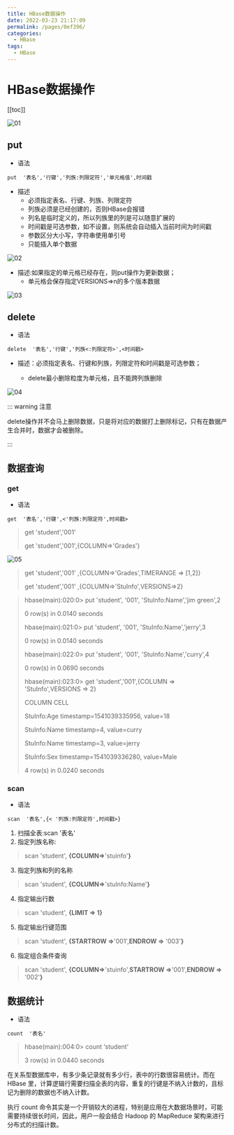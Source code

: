 ```yaml
---
title: HBase数据操作
date: 2022-03-23 21:17:09
permalink: /pages/0ef396/
categories:
  - HBase
tags:
  - HBase
---
```

# HBase数据操作

[[toc]]

![01](https://cdn.jsdmirror.com//gh/xustudyxu/image-hosting@master/studynotes/HBase/images/05/01.png)

## put

+ 语法

```shell
put  '表名','行键','列族:列限定符','单元格值',时间戳
```

+ 描述
  + 必须指定表名、行键、列族、列限定符
  + 列族必须是已经创建的，否则HBase会报错
  + 列名是临时定义的，所以列族里的列是可以随意扩展的
  + 时间戳是可选参数，如不设置，则系统会自动插入当前时间为时间戳
  + 参数区分大小写，字符串使用单引号
  + 只能插入单个数据

![02](https://cdn.jsdmirror.com//gh/xustudyxu/image-hosting@master/studynotes/HBase/images/05/02.png)

+ 描述:如果指定的单元格已经存在，则put操作为更新数据；
  + 单元格会保存指定VERSIONS=>n的多个版本数据

![03](https://cdn.jsdmirror.com//gh/xustudyxu/image-hosting@master/studynotes/HBase/images/05/03.png)

## delete

+ 语法

```shell
delete  '表名','行键','列族<:列限定符>',<时间戳>
```

+ 描述：必须指定表名、行键和列族，列限定符和时间戳是可选参数；

  + delete最小删除粒度为单元格，且不能跨列族删除

![04](https://cdn.jsdmirror.com//gh/xustudyxu/image-hosting@master/studynotes/HBase/images/05/04.png)

::: warning 注意

delete操作并不会马上删除数据，只是将对应的数据打上删除标记，只有在数据产生合并时，数据才会被删除。

:::

## 数据查询

### get

+ 语法

```shell
get  '表名','行键',<'列族:列限定符',时间戳>
```

> get 'student','001'
>
> get 'student','001',{COLUMN=>'Grades'}

![05](https://cdn.jsdmirror.com//gh/xustudyxu/image-hosting@master/studynotes/HBase/images/05/05.png)

> get 'student','001' ,{COLUMN=>'Grades',TIMERANGE => [1,2]}
>
> get 'student','001' ,{COLUMN=>'StuInfo',VERSIONS=>2} 

> hbase(main):020:0> put 'student', '001', 'StuInfo:Name','jim green',2
>
> 0 row(s) in 0.0140 seconds
>
> hbase(main):021:0> put 'student', '001', 'StuInfo:Name','jerry',3
>
> 0 row(s) in 0.0140 seconds
>
> hbase(main):022:0> put 'student', '001', 'StuInfo:Name','curry',4
>
> 0 row(s) in 0.0690 seconds
>
> hbase(main):023:0> get 'student','001',{COLUMN => 'StuInfo',VERSIONS => 2}
>
> COLUMN                                        CELL         
>
> StuInfo:Age                                  timestamp=1541039335956, value=18        
>
> StuInfo:Name                              timestamp=4, value=curry                     
>
> StuInfo:Name                              timestamp=3, value=jerry                                                           
>
> StuInfo:Sex                                   timestamp=1541039336280, value=Male    
>
> 4 row(s) in 0.0240 seconds                                                                                                             

### scan

+ 语法

```shell
scan  '表名',{< '列族:列限定符',时间戳>}
```

1. 扫描全表:scan '表名'
2. 指定列族名称:

> scan 'student', **{COLUMN=>**'stuinfo'**}**

3. 指定列族和列的名称

> scan 'student', **{COLUMN=>**'stuInfo:Name'**}**

4. 指定输出行数

> scan 'student',  **{LIMIT => **1**}**

5. 指定输出行键范围

> scan 'student', **{STARTROW =>**'001',**ENDROW =>** '003'**}**

6. 指定组合条件查询

> scan 'student', **{COLUMN=>**'stuinfo',**STARTROW =>**'001',**ENDROW =>** '002'**}**

## 数据统计

+ 语法

```shell
count  '表名'
```

> hbase(main):004:0> count ‘student’
>
> 3 row(s) in 0.0440 seconds

在关系型数据库中，有多少条记录就有多少行，表中的行数很容易统计。而在 HBase 里，计算逻辑行需要扫描全表的内容，重复的行键是不纳入计数的，且标记为删除的数据也不纳入计数。

执行 count 命令其实是一个开销较大的进程，特别是应用在大数据场景时，可能需要持续很长时间，因此，用户一般会结合 Hadoop 的 MapReduce 架构来进行分布式的扫描计数。

